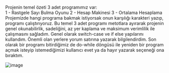 Projenin temel özeti 3 adet programımız var: <br>
1 - Rastgele Sayı Bulma Oyunu
2 - Hesap Makinesi
3 - Ortalama Hesaplama
Projemizde hangi programa bakmak istiyorsak onun karşılığı karakteri yazıp, programı çalıştırıyoruz.
Bu temel 3 adet programı metotlara ayırarak projenin genel okunabilirlik, sadeliğini, az yer kaplama ve maksimum verimlilik ile çalışmasını sağladım.
Genel olarak switch-case ve if else yapılarını kullandım.
Önemli olan yerlere yorum satırına yazarak bilgilendirdim.
Son olarak bir programı bitirdiğimiz de do-while döngüsü ile yeniden bir program açmak isteyip istemediğimizi kullanıcı evet ya da hayır yazarak seçeneği ona bıraktım.

![image](https://github.com/user-attachments/assets/a1ec11f3-bfc7-46cc-801d-08b9a7948d03)
